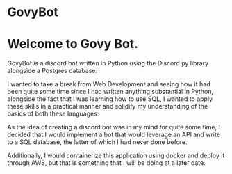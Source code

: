 # GovyBot

<h1>Welcome to Govy Bot.</h1>


GovyBot is a discord bot written in Python using the Discord.py library alongside a Postgres database.

I wanted to take a break from Web Development and seeing how it had been quite some time since I had written anything substantial in Python, alongside the fact that I was learning how to use SQL, I wanted to apply these skills in a practical manner and solidify my understanding of the basics of both these languages. 

As the idea of creating a discord bot was in my mind for quite some time, I decided that I would implement a bot that would leverage an API and write to a SQL database, the latter of which I had never done before. 

Additionally, I would containerize this application using docker and deploy it through AWS, but that is something that I will be doing at a later date.
